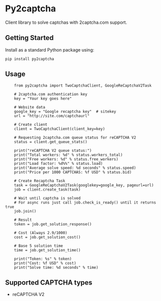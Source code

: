 # Py2captcha

Client library to solve captchas with 2captcha.com support.

## Getting Started

Install as a standard Python package using:

    pip install py2captcha

## Usage
        
        from py2captcha import TwoCaptchaClient, GoogleReCaptchaV2Task
        
        # 2captcha.com authentication key
        key = "Your key goes here"

        # Website data
        google_key = "Google recaptcha key"  # sitekey
        url = "http://site.com/captchaurl"
        
        # Create client
        client = TwoCaptchaClient(client_key=key)

        # Requesting 2captcha.com queue status for reCAPTCHA V2
        status = client.get_queue_stats()

        print("reCAPTCHA V2 queue status:")
        print("Total workers: %d" % status.workers_total)
        print("Free workers: %d" % status.free_workers)
        print("Load factor: %d%%" % status.load)
        print("Average solve speed: %d seconds" % status.speed)
        print("Price per 1000 CAPTCHAS: %f USD" % status.bid)

        # Create Recaptcha Task
        task = GoogleReCaptchaV2Task(googlekey=google_key, pageurl=url)
        job = client.create_task(task)

        # Wait until captcha is solved
        # For async runs just call job.check_is_ready() until it returns true
        job.join()

        # Result
        token = job.get_solution_response()

        # Cost (Always 2.9/1000)
        cost = job.get_solution_cost()

        # Base 5 solution time
        time = job.get_solution_time()

        print("Token: %s" % token)
        print("Cost: %f USD" % cost)
        print("Solve time: %d seconds" % time)


## Supported CAPTCHA types

* reCAPTCHA V2